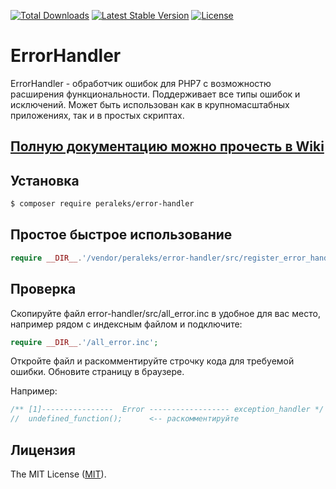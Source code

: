 <a href="https://packagist.org/packages/peraleks/error-handler"><img src="https://poser.pugx.org/peraleks/error-handler/d/total.svg" alt="Total Downloads"></a>
<a href="https://packagist.org/packages/peraleks/error-handler"><img src="https://poser.pugx.org/peraleks/error-handler/v/stable.svg" alt="Latest Stable Version"></a>
<a href="https://packagist.org/packages/peraleks/error-handler"><img src="https://poser.pugx.org/peraleks/error-handler/license.svg" alt="License"></a>
# ErrorHandler
ErrorHandler - обработчик ошибок для PHP7 с возможностю расширения функциональности.
Поддерживает все типы ошибок и исключений. Может быть использован как в крупномасштабных приложениях,
так и в простых скриптах.

## [Полную документацию можно прочесть в Wiki][link-wiki]

## Установка
```bash
$ composer require peraleks/error-handler
```

## Простое быстрое использование
```php
require __DIR__.'/vendor/peraleks/error-handler/src/register_error_handler.inc';
```

## Проверка
Скопируйте файл error-handler/src/all_error.inc в удобное для вас место,
например рядом с индексным файлом и подключите:
```php
require __DIR__.'/all_error.inc';
```
Откройте файл и раскомментируйте строчку кода для требуемой ошибки. Обновите страницу в браузере.

Например:
```php
/** [1]----------------  Error ------------------ exception_handler */
//  undefined_function();      <-- раскомментируйте
```

## Лицензия

The MIT License ([MIT](LICENSE.md)).

[link-zip]: https://github.com/peraleks/error-handler/archive/master.zip
[link-wiki]: https://github.com/peraleks/error-handler/wiki
[link-author]: https://github.com/peraleks

